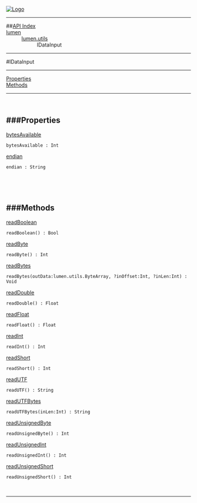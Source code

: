 
[![Logo](../../../images/logo.png)](../../../index.html)

---


##[API Index](../../../api/index.html#lumen.utils)   
[lumen](../)     
&emsp;&emsp;&emsp;[lumen.utils](./)   
&emsp;&emsp;&emsp;&emsp;&emsp;&emsp;IDataInput

---

#IDataInput


---


[Properties](#Properties)   
[Methods](#Methods)   


---

&nbsp;   

<a class="lift" name="Properties" ></a>
###Properties   
---
<a class="lift" name="bytesAvailable" href="#bytesAvailable">bytesAvailable</a>



`bytesAvailable : Int`

<span class="small_desc_flat">  </span>   

<a class="lift" name="endian" href="#endian">endian</a>



`endian : String`

<span class="small_desc_flat">  </span>   

&nbsp;   

&nbsp;   

<a class="lift" name="Methods" ></a>
###Methods   
---
<a class="lift" name="readBoolean" href="#readBoolean">readBoolean</a>



`readBoolean() : Bool`

<span class="small_desc_flat">  </span>   

<a class="lift" name="readByte" href="#readByte">readByte</a>



`readByte() : Int`

<span class="small_desc_flat">  </span>   

<a class="lift" name="readBytes" href="#readBytes">readBytes</a>



`readBytes(outData:lumen.utils.ByteArray, ?inOffset:Int, ?inLen:Int) : Void`

<span class="small_desc_flat">  </span>   

<a class="lift" name="readDouble" href="#readDouble">readDouble</a>



`readDouble() : Float`

<span class="small_desc_flat">  </span>   

<a class="lift" name="readFloat" href="#readFloat">readFloat</a>



`readFloat() : Float`

<span class="small_desc_flat">  </span>   

<a class="lift" name="readInt" href="#readInt">readInt</a>



`readInt() : Int`

<span class="small_desc_flat">  </span>   

<a class="lift" name="readShort" href="#readShort">readShort</a>



`readShort() : Int`

<span class="small_desc_flat">  </span>   

<a class="lift" name="readUTF" href="#readUTF">readUTF</a>



`readUTF() : String`

<span class="small_desc_flat">  </span>   

<a class="lift" name="readUTFBytes" href="#readUTFBytes">readUTFBytes</a>



`readUTFBytes(inLen:Int) : String`

<span class="small_desc_flat">  </span>   

<a class="lift" name="readUnsignedByte" href="#readUnsignedByte">readUnsignedByte</a>



`readUnsignedByte() : Int`

<span class="small_desc_flat">  </span>   

<a class="lift" name="readUnsignedInt" href="#readUnsignedInt">readUnsignedInt</a>



`readUnsignedInt() : Int`

<span class="small_desc_flat">  </span>   

<a class="lift" name="readUnsignedShort" href="#readUnsignedShort">readUnsignedShort</a>



`readUnsignedShort() : Int`

<span class="small_desc_flat">  </span>   



&nbsp;
&nbsp;
&nbsp;

---  


&nbsp;   
&nbsp;   